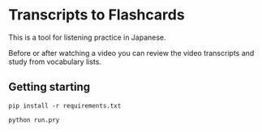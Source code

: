 
# Transcripts to Flashcards

This is a tool for listening practice in Japanese.

Before or after watching a video you can review the video transcripts and study from vocabulary lists.

## Getting starting

`pip install -r requirements.txt`

`python run.pry`

<img href="./example_screenshot.png" width="600px">
